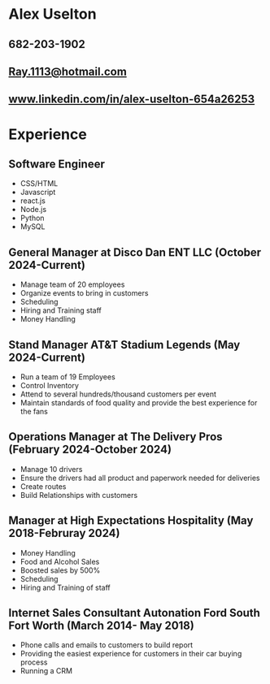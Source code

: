 # Alex Uselton
## 682-203-1902
## Ray.1113@hotmail.com
## www.linkedin.com/in/alex-uselton-654a26253
# Experience
## Software Engineer 
- CSS/HTML
- Javascript
- react.js
- Node.js
- Python
- MySQL
## General Manager at Disco Dan ENT LLC (October 2024-Current)
- Manage team of 20 employees
- Organize events to bring in customers
- Scheduling
- Hiring and Training staff
- Money Handling
## Stand Manager AT&T Stadium Legends (May 2024-Current)
- Run a team of 19 Employees
- Control Inventory
- Attend to several hundreds/thousand customers per event
- Maintain standards of food quality and provide the best experience for the fans
## Operations Manager at The Delivery Pros (February 2024-October 2024)
- Manage 10 drivers
- Ensure the drivers had all product and paperwork needed for deliveries
- Create routes
- Build Relationships with customers
## Manager at High Expectations Hospitality (May 2018-Februray 2024)
- Money Handling
- Food and Alcohol Sales
- Boosted sales by 500%
- Scheduling
- Hiring and Training of staff
## Internet Sales Consultant Autonation Ford South Fort Worth (March 2014- May 2018)
- Phone calls and emails to customers to build report
- Providing the easiest experience for customers in their car buying process
- Running a CRM


